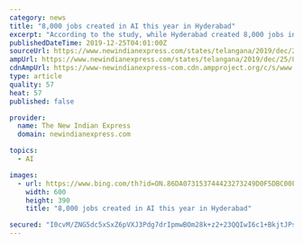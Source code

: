 ```yaml
---
category: news
title: "8,000 jobs created in AI this year in Hyderabad"
excerpt: "According to the study, while Hyderabad created 8,000 jobs in AI this year, Bengaluru tops the list with 23,000 jobs followed by Delhi, Mumbai and Pune with 17,000, 9,000 and 7,200 jobs respectively. Hyderabad also houses 11 per cent of all the AI firms in India while Bengaluru has 31 per cent of all companies located there. The NRC area has 25 ..."
publishedDateTime: 2019-12-25T04:01:00Z
sourceUrl: https://www.newindianexpress.com/states/telangana/2019/dec/25/8000-jobs-created-in-ai-this-year-in-hyderabad-2080716.html
ampUrl: https://www.newindianexpress.com/states/telangana/2019/dec/25/8000-jobs-created-in-ai-this-year-in-hyderabad-2080716.amp
cdnAmpUrl: https://www-newindianexpress-com.cdn.ampproject.org/c/s/www.newindianexpress.com/states/telangana/2019/dec/25/8000-jobs-created-in-ai-this-year-in-hyderabad-2080716.amp
type: article
quality: 57
heat: 57
published: false

provider:
  name: The New Indian Express
  domain: newindianexpress.com

topics:
  - AI

images:
  - url: https://www.bing.com/th?id=ON.86DA073153744423273249D0F5DBC00F
    width: 600
    height: 390
    title: "8,000 jobs created in AI this year in Hyderabad"

secured: "I0cvM/ZNG5dc5xSxZ6pVXJ3Pdg7drIpmwBOm28k+z2+23QQIwI6c1+BkjtJPsKfTeDoCCwq+djz4Huvjw5tPs0uispEQjfcYlMyxXydUsR27eyAqstJk7IoicyZP4+ssVWOpTSIEdhGzplSyhloFr5rBVDd4tCUP1DXZo3SkNyNX1g4WYpMc00LZNEn9q0oBRWenKug6Hj8dWYjKT3vG/PN+Qrb6Y2JTFuptHF1JN69R5xK0uGRH6b+b4EoBNbSF57adpikxA9uLVcetOqMLQQ==;ijtuFycPDeAkdx71HinD+w=="
---
```


